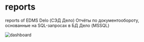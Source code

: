# reports
reports of EDMS Delo (СЭД Дело)
Отчёты по документообороту, основанные на SQL-запросах в БД Дело (MSSQL)


![dashboard](https://github.com/stemixx/reports/assets/107843325/5e21a078-e6d8-449c-9b24-4988ba50c5e0)
